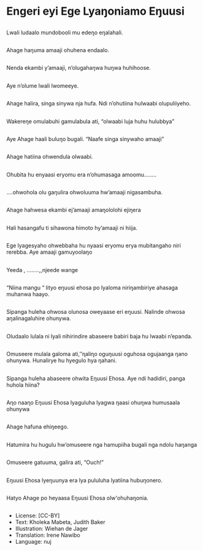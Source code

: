 # Engeri eyi Ege Lyaŋoniamo Eŋuusi

##
Lwali ludaalo
mundobooli mu edeŋo
eŋalahali.

##
Ahage haŋuma amaaji
ohuhena endaalo.

##
Nenda ekambi y’amaaji,
n’olugahaŋwa huŋwa
huhihoose.

##
Aye n’olume lwali
lwomeeye.

##
Ahage halira, singa
sinywa nja hufa.
Ndi n’ohutiina hulwaabi
olupuliiyeho.

##
Wakereŋe omulabuhi
gamulabula ati,
“olwaabi luja huhu
hulubbya”

##
Aye Ahage haali buluŋo
bugali.
“Naafe singa sinywaho
amaaji”

##
Ahage hatiina
ohwendula olwaabi.

##
Ohubita hu enyaasi
eryomu era
n’ohumasaga
amoomu........

##
....ohwohola olu
gaŋulira ohwoluuma
hw’amaaji
nigasambuha.

##
Ahage hahwesa ekambi
ej’amaaji amaŋololohi
ejiŋera

##
Hali hasangafu ti
sihawona himoto
hy’amaaji ni hiija.

##
Ege lyagesyaho
ohwebbaha hu nyaasi
eryomu erya
mubitangaho niri
rerebba.
Aye amaaji
gamuyoolaŋo

##
Yeeda , ........,,njeede
wange

##
“Niina mangu “ lityo
eŋuusi ehosa po
lyaloma
niriŋambiriye ahasaga
muhanwa haayo.

##

##
Sipanga huleha ohwosa
olunosa oweyaase eri
eŋuusi. Nalinde ohwosa
aŋalinagaluhire
ohunywa.

##
Oludaalo lulala ni lyali
nihirindire abaseere
babiri baja hu lwaabi
n’epanda.

##
Omuseere mulala
galoma
ati,’’ɳaliɳo oguŋuusi
oguhosa ogujaanga
ŋano ohunywa.
Hunalirye hu hyegulo
hya ŋahani.

##

##
Sipanga huleha
abaseere ohwita Eŋuusi
Ehosa.
Aye ndi hadidiri, panga
huhola hiina?

##
Aɳo naaɳo Eŋuusi
Ehosa lyaguluha lyagwa
ŋaasi ohuɳwa
humusaala ohunywa

##

##
Ahage hafuna
ehiŋeego.

##
Hatumira hu hugulu
hw’omuseere nga
hamupiiha bugali nga
ndolu haŋanga

##
Omuseere gatuuma,
galira ati, “Ouch!”

##
Eŋuusi Ehosa
lyeŋuunya era lya
pululuha lyatiina
hubuŋonero.

##
Hatyo Ahage po
heyaasa Eŋuusi Ehosa
olw'ohuhaŋonia.

##
* License: [CC-BY]
* Text: Kholeka Mabeta, Judith Baker
* Illustration: Wiehan de Jager
* Translation: Irene Nawibo
* Language: nuj
